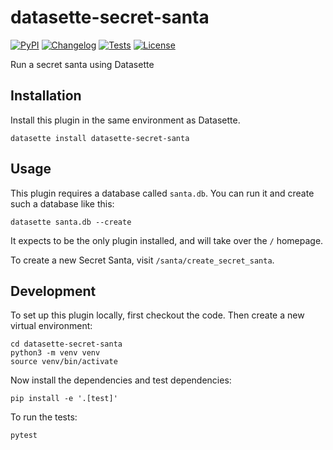 # datasette-secret-santa

[![PyPI](https://img.shields.io/pypi/v/datasette-secret-santa.svg)](https://pypi.org/project/datasette-secret-santa/)
[![Changelog](https://img.shields.io/github/v/release/simonw/datasette-secret-santa?include_prereleases&label=changelog)](https://github.com/simonw/datasette-secret-santa/releases)
[![Tests](https://github.com/simonw/datasette-secret-santa/workflows/Test/badge.svg)](https://github.com/simonw/datasette-secret-santa/actions?query=workflow%3ATest)
[![License](https://img.shields.io/badge/license-Apache%202.0-blue.svg)](https://github.com/simonw/datasette-secret-santa/blob/main/LICENSE)

Run a secret santa using Datasette

## Installation

Install this plugin in the same environment as Datasette.

    datasette install datasette-secret-santa

## Usage

This plugin requires a database called `santa.db`. You can run it and create such a database like this:

    datasette santa.db --create

It expects to be the only plugin installed, and will take over the `/` homepage.

To create a new Secret Santa, visit `/santa/create_secret_santa`.

## Development

To set up this plugin locally, first checkout the code. Then create a new virtual environment:

    cd datasette-secret-santa
    python3 -m venv venv
    source venv/bin/activate

Now install the dependencies and test dependencies:

    pip install -e '.[test]'

To run the tests:

    pytest
